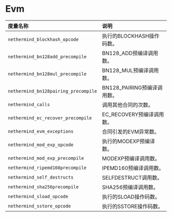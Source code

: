 # Evm

| 度量名称 | 说明 |
| :--- | :--- |
| `nethermind_blockhash_opcode` | 执行的BLOCKHASH操作码数。 |
| `nethermind_bn128add_precompile` | BN128_ADD预编译调用数。 |
| `nethermind_bn128mul_precompile` | BN128_MUL预编译调用数。 |
| `nethermind_bn128pairing_precompile` | BN128_PAIRING预编译调用数。 |
| `nethermind_calls` | 调用其他合同的次数。 |
| `nethermind_ec_recover_precompile` | EC_RECOVERY预编译调用数。 |
| `nethermind_evm_exceptions` | 合同引发的EVM异常数。 |
| `nethermind_mod_exp_opcode` | 执行的MODEXP预编译数。 |
| `nethermind_mod_exp_precompile` | MODEXP预编译调用数。 |
| `nethermind_ripemd160precompile` | IPEMD160预编译调用数。 |
| `nethermind_self_destructs` | SELFDESTRUCT调用数。 |
| `nethermind_sha256precompile` | SHA256预编译调用数。 |
| `nethermind_sload_opcode` | 执行的SLOAD操作码数。 |
| `nethermind_sstore_opcode` | 执行的SSTORE操作码数。 |

